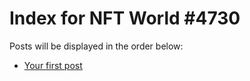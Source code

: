 # Index for NFT World #4730
Posts will be displayed in the order below:

- [Your first post](./001-first.md)

